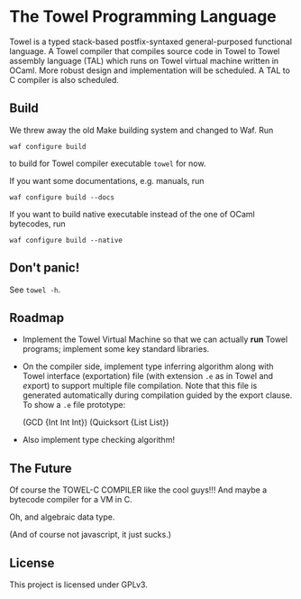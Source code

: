 The Towel Programming Language
====

Towel is a typed stack-based postfix-syntaxed general-purposed functional
language. A Towel compiler that compiles source code in Towel to Towel assembly
language (TAL) which runs on Towel virtual machine written in OCaml. More
robust design and implementation will be scheduled. A TAL to C compiler is also
scheduled.


Build
----

We threw away the old Make building system and changed to Waf. Run

    waf configure build

to build for Towel compiler executable `towel` for now.

If you want some documentations, e.g. manuals, run

    waf configure build --docs

If you want to build native executable instead of the one of OCaml bytecodes,
run

    waf configure build --native

Don't panic!
----

See `towel -h`.

Roadmap
----

* Implement the Towel Virtual Machine so that we can actually **run** Towel
programs; implement some key standard libraries.

* On the compiler side, implement type inferring algorithm along with Towel
interface (exportation) file (with extension `.e` as in Tow*e*l and *e*xport)
to support multiple file compilation. Note that this file is generated
automatically during compilation guided by the export clause.
To show a `.e` file prototype:

    (GCD {Int Int Int})
    (Quicksort {List List})

* Also implement type checking algorithm!

The Future
----

Of course the TOWEL-C COMPILER like the cool guys!!! And maybe a
bytecode compiler for a VM in C.

Oh, and algebraic data type.

(And of course not javascript, it just sucks.)

License
----

This project is licensed under GPLv3.

